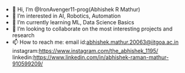 - 👋 Hi, I’m @IronAvenger11-prog(Abhishek R Mathur)
- 👀 I’m interested in AI, Robotics, Automation 
- 🌱 I’m currently learning ML, Data Science Basics
- 💞️ I’m looking to collaborate on the most interesting projects and research
- 📫 How to reach me:
email id:abhishek.mathur.20063@iitgoa.ac.in
instagram:https://www.instagram.com/the_abhishek_1195/
linkedin:https://www.linkedin.com/in/abhishek-raman-mathur-910599209/

<!---
IronAvenger11-prog/IronAvenger11-prog is a ✨ special ✨ repository because its `README.md` (this file) appears on your GitHub profile.
You can click the Preview link to take a look at your changes.
--->
